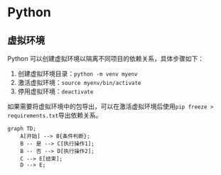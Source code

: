 # Python

## 虚拟环境

Python 可以创建虚拟环境以隔离不同项目的依赖关系，具体步骤如下：

1. 创建虚拟环境目录：`python -m venv myenv`
2. 激活虚拟环境：`source myenv/bin/activate`
3. 停用虚拟环境：`deactivate`

如果需要将虚拟环境中的包导出，可以在激活虚拟环境后使用`pip freeze > requirements.txt`导出依赖关系。

```mermaid
graph TD;
    A[开始] --> B{条件判断};
    B -- 是 --> C[执行操作1];
    B -- 否 --> D[执行操作2];
    C --> E[结束];
    D --> E;
```